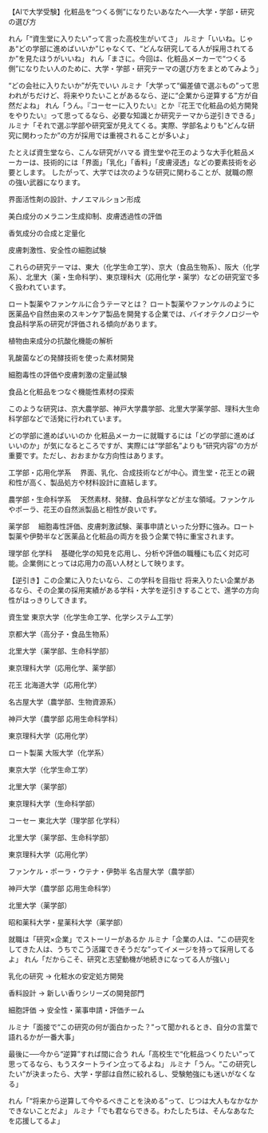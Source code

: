 【AIで大学受験】化粧品を“つくる側”になりたいあなたへ──大学・学部・研究の選び方

れん「“資生堂に入りたい”って言った高校生がいてさ」
ルミナ「いいね。じゃあ“どの学部に進めばいいか”じゃなくて、“どんな研究してる人が採用されてるか”を見たほうがいいね」
れん「まさに。今回は、化粧品メーカーで“つくる側”になりたい人のために、大学・学部・研究テーマの選び方をまとめてみよう」

“どの会社に入りたいか”が先でいい
ルミナ「大学って“偏差値で選ぶもの”って思われがちだけど、将来やりたいことがあるなら、逆に“企業から逆算する”方が自然だよね」
れん「うん。『コーセーに入りたい』とか『花王で化粧品の処方開発をやりたい』って思ってるなら、必要な知識とか研究テーマから逆引きできる」
ルミナ「それで選ぶ学部や研究室が見えてくる。実際、学部名よりも“どんな研究に関わったか”の方が採用では重視されることが多いよ」

たとえば資生堂なら、こんな研究がハマる
資生堂や花王のような大手化粧品メーカーは、技術的には「界面」「乳化」「香料」「皮膚浸透」などの要素技術を必要とします。
したがって、大学では次のような研究に関わることが、就職の際の強い武器になります。

界面活性剤の設計、ナノエマルション形成

美白成分のメラニン生成抑制、皮膚透過性の評価

香気成分の合成と定量化

皮膚刺激性、安全性の細胞試験

これらの研究テーマは、東大（化学生命工学）、京大（食品生物系）、阪大（化学系）、北里大（薬・生命科学）、東京理科大（応用化学・薬学）などの研究室で多く扱われています。

ロート製薬やファンケルに合うテーマとは？
ロート製薬やファンケルのように医薬品や自然由来のスキンケア製品を開発する企業では、バイオテクノロジーや食品科学系の研究が評価される傾向があります。

植物由来成分の抗酸化機能の解析

乳酸菌などの発酵技術を使った素材開発

細胞毒性の評価や皮膚刺激の定量試験

食品と化粧品をつなぐ機能性素材の探索

このような研究は、京大農学部、神戸大学農学部、北里大学薬学部、理科大生命科学部などで活発に行われています。

どの学部に進めばいいのか
化粧品メーカーに就職するには「どの学部に進めばいいのか」が気になるところですが、実際には“学部名”よりも“研究内容”の方が重要です。ただし、おおまかな方向性はあります。

工学部・応用化学系
　界面、乳化、合成技術などが中心。資生堂・花王との親和性が高く、製品処方や材料設計に直結します。

農学部・生命科学系
　天然素材、発酵、食品科学などが主な領域。ファンケルやポーラ、花王の自然派製品と相性が良いです。

薬学部
　細胞毒性評価、皮膚刺激試験、薬事申請といった分野に強み。ロート製薬や伊勢半など医薬品と化粧品の両方を扱う企業で特に重宝されます。

理学部 化学科
　基礎化学の知見を応用し、分析や評価の職種にも広く対応可能。企業側にとっては応用力の高い人材として映ります。

【逆引き】この企業に入りたいなら、この学科を目指せ
将来入りたい企業があるなら、その企業の採用実績がある学科・大学を逆引きすることで、進学の方向性がはっきりしてきます。

資生堂
東京大学（化学生命工学、化学システム工学）

京都大学（高分子・食品生物系）

北里大学（薬学部、生命科学部）

東京理科大学（応用化学、薬学部）

花王
北海道大学（応用化学）

名古屋大学（農学部、生物資源系）

神戸大学（農学部 応用生命科学科）

東京理科大学（応用化学）

ロート製薬
大阪大学（化学系）

東京大学（化学生命工学）

北里大学（薬学部）

東京理科大学（生命科学部）

コーセー
東北大学（理学部 化学科）

北里大学（薬学部、生命科学部）

東京理科大学（応用化学）

ファンケル・ポーラ・ウテナ・伊勢半
名古屋大学（農学部）

神戸大学（農学部 応用生命科学）

北里大学（薬学部）

昭和薬科大学・星薬科大学（薬学部）

就職は「研究×企業」でストーリーがあるか
ルミナ「企業の人は、“この研究をしてきた人は、うちでこう活躍できそうだな”ってイメージを持って採用してるよ」
れん「だからこそ、研究と志望動機が地続きになってる人が強い」

乳化の研究 → 化粧水の安定処方開発

香料設計 → 新しい香りシリーズの開発部門

細胞評価 → 安全性・薬事申請・評価チーム

ルミナ「面接で“この研究の何が面白かった？”って聞かれるとき、自分の言葉で語れるかが一番大事」

最後に──今から“逆算”すれば間に合う
れん「高校生で“化粧品つくりたい”って思ってるなら、もうスタートライン立ってるよね」
ルミナ「うん。“この研究したい”が決まったら、大学・学部は自然に絞れるし、受験勉強にも迷いがなくなる」

れん「“将来から逆算して今やるべきことを決める”って、じつは大人もなかなかできないことだよ」
ルミナ「でも君ならできる。わたしたちは、そんなあなたを応援してるよ」
